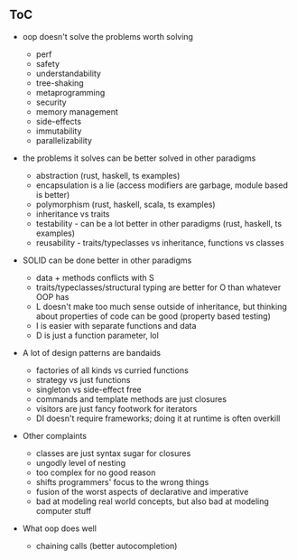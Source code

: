 ## ToC

- oop doesn't solve the problems worth solving
  - perf
  - safety
  - understandability
  - tree-shaking
  - metaprogramming
  - security
  - memory management
  - side-effects
  - immutability
  - parallelizability

- the problems it solves can be better solved in other paradigms
  - abstraction (rust, haskell, ts examples)
  - encapsulation is a lie (access modifiers are garbage, module based is better)
  - polymorphism (rust, haskell, scala, ts examples)
  - inheritance vs traits
  - testability - can be a lot better in other paradigms (rust, haskell, ts examples)
  - reusability - traits/typeclasses vs inheritance, functions vs classes

- SOLID can be done better in other paradigms
  - data + methods conflicts with S
  - traits/typeclasses/structural typing are better for O than whatever OOP has
  - L doesn't make too much sense outside of inheritance, but thinking about properties of code can be good (property based testing)
  - I is easier with separate functions and data
  - D is just a function parameter, lol

- A lot of design patterns are bandaids
  - factories of all kinds vs curried functions
  - strategy vs just functions
  - singleton vs side-effect free
  - commands and template methods are just closures
  - visitors are just fancy footwork for iterators
  - DI doesn't require frameworks; doing it at runtime is often overkill

- Other complaints
  - classes are just syntax sugar for closures
  - ungodly level of nesting
  - too complex for no good reason
  - shifts programmers' focus to the wrong things
  - fusion of the worst aspects of declarative and imperative
  - bad at modeling real world concepts, but also bad at modeling computer stuff

- What oop does well
  - chaining calls (better autocompletion)
